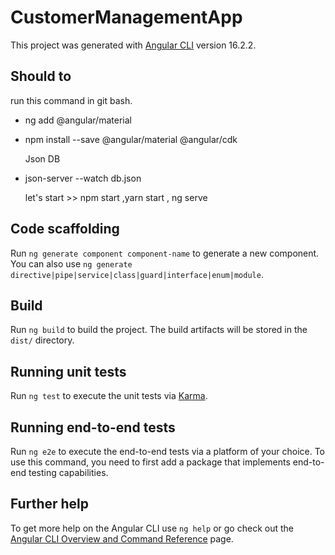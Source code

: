 # CustomerManagementApp

This project was generated with [Angular CLI](https://github.com/angular/angular-cli) version 16.2.2.

## Should to 

run this command in git bash. 
- ng add @angular/material
- npm install --save @angular/material @angular/cdk

  Json DB
- json-server --watch db.json

  let's start >> npm start ,yarn start , ng serve 




## Code scaffolding

Run `ng generate component component-name` to generate a new component. You can also use `ng generate directive|pipe|service|class|guard|interface|enum|module`.

## Build

Run `ng build` to build the project. The build artifacts will be stored in the `dist/` directory.

## Running unit tests

Run `ng test` to execute the unit tests via [Karma](https://karma-runner.github.io).

## Running end-to-end tests

Run `ng e2e` to execute the end-to-end tests via a platform of your choice. To use this command, you need to first add a package that implements end-to-end testing capabilities.

## Further help

To get more help on the Angular CLI use `ng help` or go check out the [Angular CLI Overview and Command Reference](https://angular.io/cli) page.
